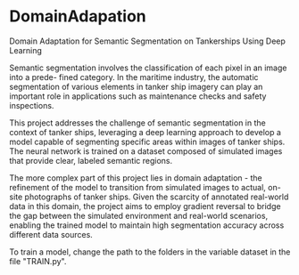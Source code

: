 # DomainAdapation
Domain Adaptation for Semantic Segmentation on Tankerships Using Deep Learning

Semantic segmentation involves the classification of each pixel in an image into a prede-
fined category. In the maritime industry, the automatic segmentation of various elements in
tanker ship imagery can play an important role in applications such as maintenance checks
and safety inspections.

This project addresses the challenge of semantic segmentation in the context of tanker ships,
leveraging a deep learning approach to develop a model capable of segmenting specific areas
within images of tanker ships. The neural network is trained on a dataset composed of
simulated images that provide clear, labeled semantic regions.

The more complex part of this project lies in domain adaptation - the refinement of the model
to transition from simulated images to actual, on-site photographs of tanker ships. Given the
scarcity of annotated real-world data in this domain, the project aims to employ gradient
reversal to bridge the gap between the simulated environment and real-world scenarios,
enabling the trained model to maintain high segmentation accuracy across different data
sources.

To train a model, change the path to the folders in the variable dataset in the file "TRAIN.py".
